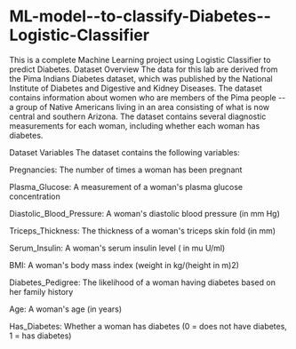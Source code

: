 # ML-model--to-classify-Diabetes--Logistic-Classifier
This is a complete Machine Learning project using Logistic Classifier to predict Diabetes.
Dataset Overview
The data for this lab are derived from the Pima Indians Diabetes dataset, which was published by the National Institute of Diabetes and Digestive and Kidney Diseases. The dataset contains information about women who are members of the Pima people -- a group of Native Americans living in an area consisting of what is now central and southern Arizona. The dataset contains several diagnostic measurements for each woman, including whether each woman has diabetes.

Dataset Variables
The dataset contains the following variables:

Pregnancies: The number of times a woman has been pregnant

Plasma_Glucose: A measurement of a woman's plasma glucose concentration

Diastolic_Blood_Pressure: A woman's diastolic blood pressure (in mm Hg)

Triceps_Thickness: The thickness of a woman's triceps skin fold (in mm)

Serum_Insulin: A woman's serum insulin level ( in mu U/ml)

BMI: A woman's body mass index (weight in kg/(height in m)2)

Diabetes_Pedigree: The likelihood of a woman having diabetes based on her family history

Age: A woman's age (in years)

Has_Diabetes: Whether a woman has diabetes (0 = does not have diabetes, 1 = has diabetes)
